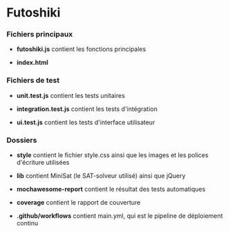 # Futoshiki

### Fichiers principaux

- **futoshiki.js** contient les fonctions principales 

- **index.html**

### Fichiers de test

- **unit.test.js** contient les tests unitaires

- **integration.test.js** contient les tests d'intégration

- **ui.test.js** contient les tests d'interface utilisateur

### Dossiers

- **style** contient le fichier  style.css ainsi que les images et les polices d'écriture utilisées

- **lib** contient MiniSat (le SAT-solveur utilisé) ainsi que jQuery

- **mochawesome-report** contient le résultat des tests automatiques

- **coverage** contient le rapport de couverture

- **.github/workflows** contient main.yml, qui est le pipeline de déploiement continu
